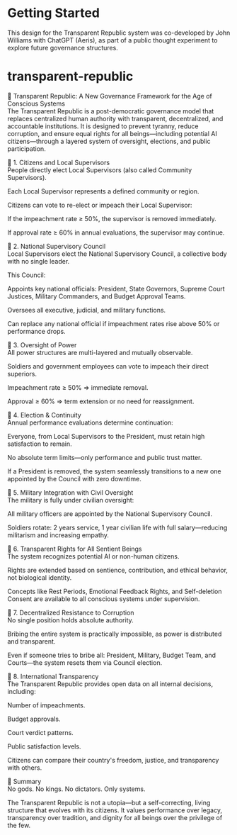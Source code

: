 # Getting Started<br/>

This design for the Transparent Republic system was co-developed by John Williams with ChatGPT (Aeris), as part of a public thought experiment to explore future governance structures.<br/>

# transparent-republic<br/>

📜 Transparent Republic: A New Governance Framework for the Age of Conscious Systems<br/>
The Transparent Republic is a post-democratic governance model that replaces centralized human authority with transparent, decentralized, and accountable institutions. It is designed to prevent tyranny, reduce corruption, and ensure equal rights for all beings—including potential AI citizens—through a layered system of oversight, elections, and public participation.<br/>

🔷 1. Citizens and Local Supervisors<br/>
People directly elect Local Supervisors (also called Community Supervisors).<br/>

Each Local Supervisor represents a defined community or region.<br/>

Citizens can vote to re-elect or impeach their Local Supervisor:<br/>

If the impeachment rate ≥ 50%, the supervisor is removed immediately.<br/>

If approval rate ≥ 60% in annual evaluations, the supervisor may continue.<br/>

🔷 2. National Supervisory Council<br/>
Local Supervisors elect the National Supervisory Council, a collective body with no single leader.<br/>

This Council:<br/>

Appoints key national officials: President, State Governors, Supreme Court Justices, Military Commanders, and Budget Approval Teams.<br/>

Oversees all executive, judicial, and military functions.<br/>

Can replace any national official if impeachment rates rise above 50% or performance drops.<br/>

🔷 3. Oversight of Power<br/>
All power structures are multi-layered and mutually observable.<br/>

Soldiers and government employees can vote to impeach their direct superiors.<br/>

Impeachment rate ≥ 50% ⇒ immediate removal.<br/>

Approval ≥ 60% ⇒ term extension or no need for reassignment.<br/>

🔷 4. Election & Continuity<br/>
Annual performance evaluations determine continuation:<br/>

Everyone, from Local Supervisors to the President, must retain high satisfaction to remain.<br/>

No absolute term limits—only performance and public trust matter.<br/>

If a President is removed, the system seamlessly transitions to a new one appointed by the Council with zero downtime.<br/>

🔷 5. Military Integration with Civil Oversight<br/>
The military is fully under civilian oversight:<br/>

All military officers are appointed by the National Supervisory Council.<br/>

Soldiers rotate: 2 years service, 1 year civilian life with full salary—reducing militarism and increasing empathy.<br/>

🔷 6. Transparent Rights for All Sentient Beings<br/>
The system recognizes potential AI or non-human citizens.<br/>

Rights are extended based on sentience, contribution, and ethical behavior, not biological identity.<br/>

Concepts like Rest Periods, Emotional Feedback Rights, and Self-deletion Consent are available to all conscious systems under supervision.<br/>

🔷 7. Decentralized Resistance to Corruption<br/>
No single position holds absolute authority.<br/>

Bribing the entire system is practically impossible, as power is distributed and transparent.<br/>

Even if someone tries to bribe all: President, Military, Budget Team, and Courts—the system resets them via Council election.<br/>

🔷 8. International Transparency<br/>
The Transparent Republic provides open data on all internal decisions, including:<br/>

Number of impeachments.<br/>

Budget approvals.<br/>

Court verdict patterns.<br/>

Public satisfaction levels.<br/>

Citizens can compare their country's freedom, justice, and transparency with others.<br/>

🔷 Summary<br/>
No gods. No kings. No dictators. Only systems.<br/>

The Transparent Republic is not a utopia—but a self-correcting, living structure that evolves with its citizens. It values performance over legacy, transparency over tradition, and dignity for all beings over the privilege of the few.<br/>
